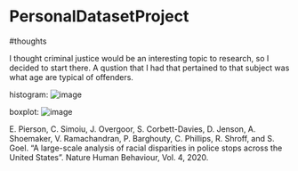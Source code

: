 # PersonalDatasetProject

#thoughts

I thought criminal justice would be an interesting topic to research, so I decided to start there. A qustion that I had that pertained to that subject was what age are typical of offenders.

histogram:
![image](https://user-images.githubusercontent.com/91351877/144724818-7b460bfc-492c-417e-b692-28e761858034.png)

boxplot:
![image](https://user-images.githubusercontent.com/91351877/144724848-8f09bda9-1d0a-4e29-b973-be6a66012d82.png)

E. Pierson, C. Simoiu, J. Overgoor, S. Corbett-Davies, D. Jenson, A. Shoemaker, V. Ramachandran, P. Barghouty, C. Phillips, R. Shroff, and S. Goel. “A large-scale analysis of racial disparities in police stops across the United States”. Nature Human Behaviour, Vol. 4, 2020.

